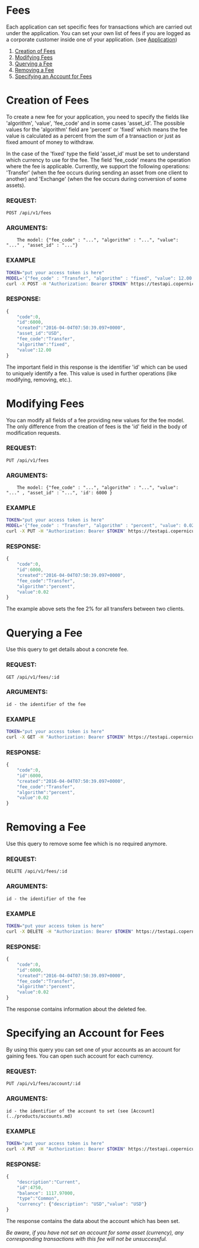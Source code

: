 # Fees

Each application can set specific fees for transactions which are carried out under the application. You can set your
own list of fees if you are logged as a corporate customer inside one of your application. (see [Application](./registration.md))

1. [Creation of Fees](#creation-of-fees)
2. [Modifying Fees](#modifying-fees)
3. [Querying a Fee](#querying-a-fee)
4. [Removing a Fee](#removing-a-fee)
5. [Specifying an Account for Fees](#specifying-an-account-for-fees)


# Creation of Fees

To create a new fee for your application, you need to specify the fields like 'algorithm', 'value', 'fee_code' and in
some cases 'asset_id'. The possible values for the 'algorithm' field are 'percent' or 'fixed' which means the fee value is
calculated as a percent from the sum of a transaction or just as fixed amount of money to withdraw.

In the case of the 'fixed' type the field 'asset_id' must be set to understand which currency to use
for the fee. The field 'fee_code' means the operation where the fee is applicable. Currently, we support the following
operations: 'Transfer' (when the fee occurs during sending an asset from one client to another) and 'Exchange' (when
the fee occurs during conversion of some assets).

### REQUEST:
    POST /api/v1/fees
### ARGUMENTS:

```
    The model: {"fee_code" : "...", "algorithm" : "...", "value": "..." , "asset_id" : "..."}
```

### EXAMPLE

```bash
TOKEN="put your access token is here"
MODEL='{"fee_code" : "Transfer", "algorithm" : "fixed", "value": 12.00 , "asset_id" : "USD"}'
curl -X POST -H "Authorization: Bearer $TOKEN" https://testapi.copernicusgold.com/api/v1/fees -d $MODEL
```

### RESPONSE:

```javascript
{
    "code":0,
    "id":6000,
    "created":"2016-04-04T07:50:39.097+0000",
    "asset_id":"USD",
    "fee_code":"Transfer",
    "algorithm":"fixed",
    "value":12.00
}
```

The important field in this response is the identifier 'id' which can be used to uniquely identify a fee. This value
is used in further operations (like modifying, removing, etc.).


# Modifying Fees

You can modify all fields of a fee providing new values for the fee model. The only difference from the creation of
fees is the 'id' field in the body of modification requests.

### REQUEST:
    PUT /api/v1/fees
### ARGUMENTS:

```
    The model: {"fee_code" : "...", "algorithm" : "...", "value": "..." , "asset_id" : "...", 'id': 6000 }
```

### EXAMPLE

```bash
TOKEN="put your access token is here"
MODEL='{"fee_code" : "Transfer", "algorithm" : "percent", "value": 0.02 , "id" : 6000 }'
curl -X PUT -H "Authorization: Bearer $TOKEN" https://testapi.copernicusgold.com/api/v1/fees -d $MODEL
```

### RESPONSE:

```javascript
{
    "code":0,
    "id":6000,
    "created":"2016-04-04T07:50:39.097+0000",
    "fee_code":"Transfer",
    "algorithm":"percent",
    "value":0.02
}
```

The example above sets the fee 2% for all transfers between two clients.


# Querying a Fee

Use this query to get details about a concrete fee.

### REQUEST:
    GET /api/v1/fees/:id
### ARGUMENTS:

    id - the identifier of the fee

### EXAMPLE

```bash
TOKEN="put your access token is here"
curl -X GET -H "Authorization: Bearer $TOKEN" https://testapi.copernicusgold.com/api/v1/fees/6000
```

### RESPONSE:

```javascript
{
    "code":0,
    "id":6000,
    "created":"2016-04-04T07:50:39.097+0000",
    "fee_code":"Transfer",
    "algorithm":"percent",
    "value":0.02
}
```


# Removing a Fee

Use this query to remove some fee which is no required anymore.

### REQUEST:
    DELETE /api/v1/fees/:id
### ARGUMENTS:

    id - the identifier of the fee

### EXAMPLE

```bash
TOKEN="put your access token is here"
curl -X DELETE -H "Authorization: Bearer $TOKEN" https://testapi.copernicusgold.com/api/v1/fees/6000
```

### RESPONSE:

```javascript
{
    "code":0,
    "id":6000,
    "created":"2016-04-04T07:50:39.097+0000",
    "fee_code":"Transfer",
    "algorithm":"percent",
    "value":0.02
}
```

The response contains information about the deleted fee.

# Specifying an Account for Fees

By using this query you can set one of your accounts as an account for gaining fees. You can open such account
for each currency.

### REQUEST:
    PUT /api/v1/fees/account/:id
### ARGUMENTS:

    id - the identifier of the account to set (see [Account](../products/accounts.md)

### EXAMPLE

```bash
TOKEN="put your access token is here"
curl -X PUT -H "Authorization: Bearer $TOKEN" https://testapi.copernicusgold.com/api/v1/fees/account/4750
```

### RESPONSE:

```javascript
{
    "description":"Current", 
    "id":4750,
    "balance": 1117.97000, 
    "type":"Common", 
    "currency": {"description": "USD","value": "USD"}
}
```

The response contains the data about the account which has been set. 

*Be aware, if you have not set an account for some asset (currency), any corresponding transactions with this fee will
not be unsuccessful.*
